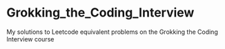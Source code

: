 # Grokking_the_Coding_Interview
My solutions to Leetcode equivalent problems on the Grokking the Coding Interview course
